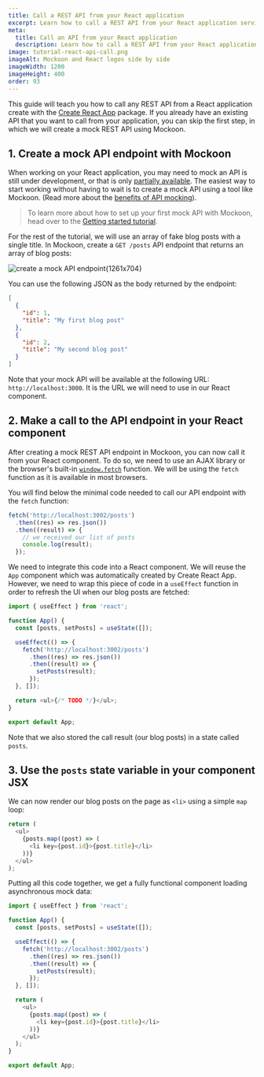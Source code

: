 ```yaml
---
title: Call a REST API from your React application
excerpt: Learn how to call a REST API from your React application service and mock it using Mockoon API mocking tools
meta:
  title: Call an API from your React application
  description: Learn how to call a REST API from your React application service and mock it using Mockoon API mocking tools
image: tutorial-react-api-call.png
imageAlt: Mockoon and React logos side by side
imageWidth: 1200
imageHeight: 400
order: 93
---
```


This guide will teach you how to call any REST API from a React application create with the [Create React App](https://reactjs.org/docs/create-a-new-react-app.html#create-react-app) package. If you already have an existing API that you want to call from your application, you can skip the first step, in which we will create a mock REST API using Mockoon.

## 1. Create a mock API endpoint with Mockoon

When working on your React application, you may need to mock an API is still under development, or that is only [partially available](docs:proxy-mode). The easiest way to start working without having to wait is to create a mock API using a tool like Mockoon. (Read more about the [benefits of API mocking](/use-cases/)).

> To learn more about how to set up your first mock API with Mockoon, head over to the [Getting started tutorial](tutorials:getting-started).

For the rest of the tutorial, we will use an array of fake blog posts with a single title. In Mockoon, create a `GET /posts` API endpoint that returns an array of blog posts:

![create a mock API endpoint{1261x704}](/images/tutorials/blog-posts-mock-endpoint.png)

You can use the following JSON as the body returned by the endpoint:

```json
[
  {
    "id": 1,
    "title": "My first blog post"
  },
  {
    "id": 2,
    "title": "My second blog post"
  }
]
```

Note that your mock API will be available at the following URL: `http://localhost:3000`. It is the URL we will need to use in our React component.

## 2. Make a call to the API endpoint in your React component

After creating a mock REST API endpoint in Mockoon, you can now call it from your React component.
To do so, we need to use an AJAX library or the browser's built-in [`window.fetch`](https://developer.mozilla.org/en-US/docs/Web/API/Fetch_API) function. We will be using the `fetch` function as it is available in most browsers.

You will find below the minimal code needed to call our API endpoint with the `fetch` function:

```javascript
fetch('http://localhost:3002/posts')
  .then((res) => res.json())
  .then((result) => {
    // we received our list of posts
    console.log(result);
  });
```

We need to integrate this code into a React component. We will reuse the `App` component which was automatically created by Create React App. However, we need to wrap this piece of code in a `useEffect` function in order to refresh the UI when our blog posts are fetched:

```javascript
import { useEffect } from 'react';

function App() {
  const [posts, setPosts] = useState([]);

  useEffect(() => {
    fetch('http://localhost:3002/posts')
      .then((res) => res.json())
      .then((result) => {
        setPosts(result);
      });
  }, []);

  return <ul>{/* TODO */}</ul>;
}

export default App;
```

Note that we also stored the call result (our blog posts) in a state called `posts`.

## 3. Use the `posts` state variable in your component JSX

We can now render our blog posts on the page as `<li>` using a simple `map` loop:

```javascript
return (
  <ul>
    {posts.map((post) => (
      <li key={post.id}>{post.title}</li>
    ))}
  </ul>
);
```

Putting all this code together, we get a fully functional component loading asynchronous mock data:

```javascript
import { useEffect } from 'react';

function App() {
  const [posts, setPosts] = useState([]);

  useEffect(() => {
    fetch('http://localhost:3002/posts')
      .then((res) => res.json())
      .then((result) => {
        setPosts(result);
      });
  }, []);

  return (
    <ul>
      {posts.map((post) => (
        <li key={post.id}>{post.title}</li>
      ))}
    </ul>
  );
}

export default App;
```
